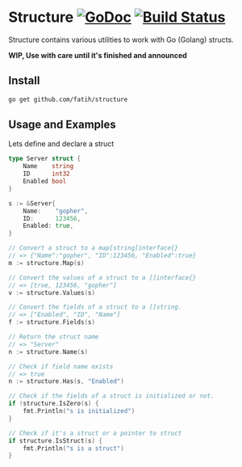 # Structure [![GoDoc](https://godoc.org/github.com/fatih/structure?status.svg)](http://godoc.org/github.com/fatih/structure) [![Build Status](https://travis-ci.org/fatih/structure.svg)](https://travis-ci.org/fatih/structure)

Structure contains various utilities to work with Go (Golang) structs.

**WIP, Use with care until it's finished and announced**

## Install

```bash
go get github.com/fatih/structure
```

## Usage and Examples

Lets define and declare a struct

```go
type Server struct {
	Name    string
	ID      int32
	Enabled bool
}

s := &Server{
	Name:    "gopher",
	ID:      123456,
	Enabled: true,
}
```

```go
// Convert a struct to a map[string]interface{}
// => {"Name":"gopher", "ID":123456, "Enabled":true}
m := structure.Map(s)

// Convert the values of a struct to a []interface{}
// => [true, 123456, "gopher"]
v := structure.Values(s)

// Convert the fields of a struct to a []string. 
// => ["Enabled", "ID", "Name"]
f := structure.Fields(s)

// Return the struct name
// => "Server"
n := structure.Name(s)

// Check if field name exists
// => true
n := structure.Has(s, "Enabled")

// Check if the fields of a struct is initialized or not.
if !structure.IsZero(s) {
    fmt.Println("s is initialized")
}

// Check if it's a struct or a pointer to struct
if structure.IsStruct(s) {
    fmt.Println("s is a struct")
}

```

